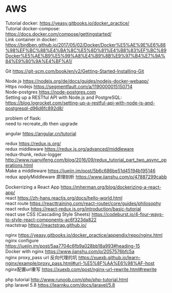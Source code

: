 # AWS

Tutorial docker: https://yeasy.gitbooks.io/docker_practice/  
Tutorial docker-compose: https://docs.docker.com/compose/gettingstarted/  
Link container in docker: https://birdben.github.io/2017/05/02/Docker/Docker%E5%AE%9E%E6%88%98%EF%BC%88%E4%BA%8C%E5%8D%81%E4%B8%83%EF%BC%89Docker%E5%AE%B9%E5%99%A8%E4%B9%8B%E9%97%B4%E7%9A%84%E9%80%9A%E4%BF%A1/  


Git https://git-scm.com/book/en/v2/Getting-Started-Installing-Git  


Node.js https://nodejs.org/de/docs/guides/nodejs-docker-webapp/  
Https nodejs https://segmentfault.com/a/1190000015150714  
Node-postgres  https://node-postgres.com  
Setting up a RESTful API with Node.js and PostgreSQL: https://blog.logrocket.com/setting-up-a-restful-api-with-node-js-and-postgresql-d96d6fc892d8/  


problem of flask:  
need to recreate_db then upgrade


angular https://angular.cn/tutorial  

redux https://redux.js.org/  
redux middleware https://redux.js.org/advanced/middleware  
redux-thunk, redux-logger http://www.ruanyifeng.com/blog/2016/09/redux_tutorial_part_two_async_operations.html  
Make a middleware https://juejin.im/post/5b6c686be51d45194b195146  
redux applyMiddleware 原理剖析 https://www.jianshu.com/p/47887299cabb  

Dockerrizing a React App https://mherman.org/blog/dockerizing-a-react-app/  
react https://zh-hans.reactjs.org/docs/hello-world.html  
react route https://reacttraining.com/react-router/core/guides/philosophy  
react redux https://react-redux.js.org/introduction/basic-tutorial  
react use CSS (Cascading Style Sheets) https://codeburst.io/4-four-ways-to-style-react-components-ac6f323da822  
reactstrap https://reactstrap.github.io/  

nginx https://yeasy.gitbooks.io/docker_practice/appendix/repo/nginx.html  
nginx configure https://juejin.im/post/5aa7704c6fb9a028bb18a993#heading-15  
Docker with nginx https://www.jianshu.com/p/2057576bfc5a  
nginx proxy_pass url 反向代理的坑  https://xuexb.github.io/learn-nginx/example/proxy_pass.html#url-%E5%8F%AA%E6%98%AF-host  
nginx配置url重写 https://xuexb.com/post/nginx-url-rewrite.html#rewrite  


php tutorial http://www.runoob.com/php/php-tutorial.html  
php laravel 5.8 https://learnku.com/docs/laravel/5.8  
